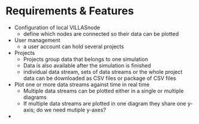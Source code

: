 # Requirements & Features

- Configuration of local VILLASnode
    - define which nodes are connected so their data can be plotted 
- User management
    - a user account can hold several projects
- Projects
    - Projects group data that belongs to one simulation
    - Data is also available after the simulation is finished
    - individual data stream, sets of data streams or the whole project data can be downloaded as CSV files or package of CSV files
- Plot one or more data streams against time in real time
    - Multiple data streams can be plotted either in a single or multiple diagrams
    - If multiple data streams are plotted in one diagram they share one y-axis; do we need mutiple y-axes?
- 